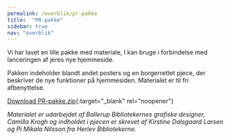 ```yaml
---
permalink: /overblik/pr-pakke
title:  "PR-pakke"
sidebar: true
nav: "overblik"
---
```

Vi har lavet en lille pakke med materiale, I kan bruge i forbindelse med lanceringen af jeres nye hjemmeside.

Pakken indeholder blandt andet posters og en borgerrettet pjece, der beskriver de nye funktioner på hjemmesiden. 
Materialet er til fri afbenyttelse. 

[Download PR-pakke.zip](https://danskernesdigitalebibliotek.github.io/folkebibliotekernes_cms_manual/main/assets/files/PR-pakke.zip){:target="_blank" rel="noopener"}

*Materialet er udarbejdet af Ballerup Bibliotekernes grafiske designer, Camilla Krogh og indholdet i pjecen er skrevet af Kirstine Dalsgaard Larsen og Pi Mikala Nilsson fra Herlev Bibliotekerne.*
